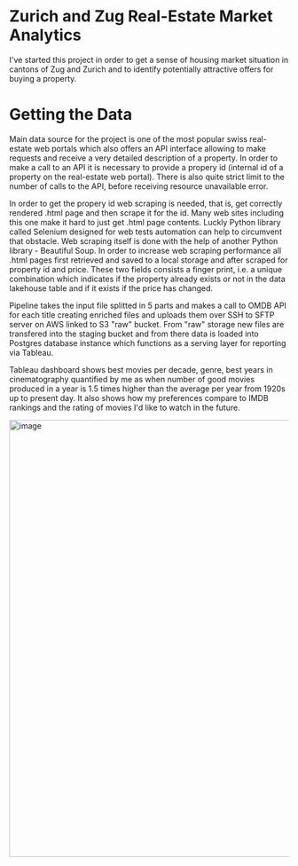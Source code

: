 # Zurich and Zug Real-Estate Market Analytics

I've started this project in order to get a sense of housing market situation in cantons of Zug and Zurich and 
to identify potentially attractive offers for buying a property. 

# Getting the Data

Main data source for the project is one of the most popular swiss real-estate web portals which also offers an API
interface allowing to make requests and receive a very detailed description of a property.
In order to make a call to an API it is necessary to provide a propery id (internal id of a property on the real-estate web portal). There is also quite strict limit to the number of calls to the API, before receiving resource unavailable
error. 

In order to get the propery id web scraping is needed, that is, get correctly rendered .html page and then scrape it for the 
id. Many web sites including this one make it hard to just get .html page contents.
Luckly Python library called Selenium designed for web tests automation can help to circumvent that obstacle.
Web scraping itself is done with the help of another Python library - Beautiful Soup.
In order to increase web scraping performance all .html pages first retrieved and saved to a local storage
and after scraped for property id and price. These two fields consists a finger print, i.e. a unique combination which
indicates if the property already exists or not in the data lakehouse table and if it exists if the price has changed.






Pipeline takes the input file splitted in 5 parts and makes a call to OMDB API for each title 
creating enriched files and uploads them over SSH to SFTP server on AWS linked to S3 "raw" bucket.
From "raw" storage new files are transfered into the staging bucket and from there data is loaded 
into Postgres database instance which functions as a serving layer for reporting via Tableau.

Tableau dashboard shows best movies per decade, genre, best years in cinematography quantified by me as when 
number of good movies produced in a year is 1.5 times higher than the average per year from 1920s up to 
present day. It also shows how my preferences compare to IMDB rankings and the rating of movies I'd like to watch in the future.

<img width="788" alt="image" src="https://github.com/StephanKnox/real-estate-project/assets/123996543/6e78f78f-09ff-477a-8852-8bdc1e247536">





